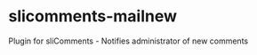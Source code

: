 slicomments-mailnew
===================

Plugin for sliComments - Notifies administrator of new comments
